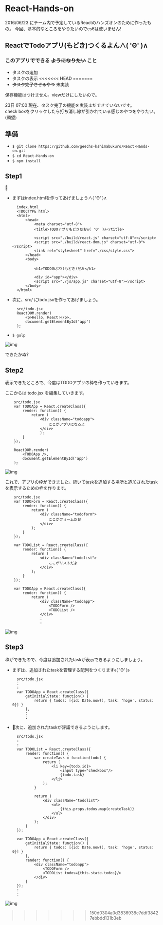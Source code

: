 # React-Hands-on

2016/06/23 にチーム内で予定しているReactのハンズオンのために作ったもの。
今回、基本的なところをやりたいのでes6は使いません!

## ReactでTodoアプリ(もどき)つくるよん∧( 'Θ' )∧

### このアプリでできる ~~ようになりたい~~ こと

- タスクの追加
- タスクの表示
<<<<<<< HEAD
=======
- ~~タスク完了させるやつ~~ 未実装

保存機能はつけません。viewだけにしたいので。

23日 07:00 現在、タスク完了の機能を実装まだできていないです。  
check boxをクリックしたら打ち消し線が引かれている感じのやつをやりたい。(願望)

## 準備

- `$ git clone https://github.com/geechs-kshimabukuro/React-Hands-on.git`
- `$ cd React-Hands-on`
- `$ npm install`

## Step1


- まずはindex.htmlを作ってあげましょう∧( 'Θ' )∧

		index.html
		<!DOCTYPE html>
		<html>
			<head>
				<meta charset="utf-8">
				<title>TODOアプリもどきだお∧( 'Θ' )∧</title>

				<script src="./build/react.js" charset="utf-8"></script>
				<script src="./build/react-dom.js" charset="utf-8"></script>
				<link rel="stylesheet" href="./css/style.css">
			</head>
			<body>

				<h1>TODOあぷり(もどき)だお</h1>

				<div id="app"></div>
				<script src="./js/app.js" charset="utf-8"></script>
			</body>
		</html>

- 次に、src/ にtodo.jsxを作ってあげましょう。

		src/todo.jsx
		ReactDOM.render(
			<p>Hello, React!</p>,
			document.getElementById('app')
		);

- `$ gulp`

![img](./img/img1.png)

できたかぬ?

## Step2

表示できたところで、今度はTODOアプリの枠を作っていきます。

ここからは todo.jsx を編集していきます。

		src/todo.jsx
		var TODOApp = React.createClass({
			render: function() {
				return (
					<div className="todoapp">
						ここがアプリになるよ
					</div>
					);
			}
		});

		ReactDOM.render(
			<TODOApp />,
			document.getElementById('app')
		);

![img](./img/img2.png)

これで、アプリの枠ができました。続いてtaskを追加する場所と追加されたtaskを表示するための枠を作ります。

		src/todo.jsx
		var TODOForm = React.createClass({
			render: function() {
				return (
					<div className="todoform">
						ここがフォームだお
					</div>
				);
			}
		});

		var TODOList = React.createClass({
			render: function() {
				return (
					<div className="todolist">
						ここがリストだよ
					</div>
				);
			}
		});

		var TODOApp = React.createClass({
			render: function() {
				return (
					<div className="todoapp">
						<TODOForm />
						<TODOList />
					</div>
					:
					:

![img](./img/img3.png)

## Step3

枠ができたので、今度は追加されたtaskが表示できるようにしましょう。

- まずは、追加されたtaskを管理する配列をつくりますϵ( 'Θ' )϶

		src/todo.jsx
		:
		:
		var TODOApp = React.createClass({
			getInitialState: function() {
				return { todos: [{id: Date.now(), task: 'hoge', status: 0}] }
			},
			:
			:

- 次に、追加されたtaskが評議できるようにします。

		src/todo.jsx
		:
		:
		var TODOList = React.createClass({
			render: function() {
				var createTask = function(todo) {
					return (
						<li key={todo.id}>
							<input type="checkbox"/>
							{todo.task}
						</li>
					);
				}

				return (
					<div className="todolist">
						<ul>
							{this.props.todos.map(createTask)}
						</ul>
					</div>
				);
			}
		});

		var TODOApp = React.createClass({
			getInitialState: function() {
				return { todos: [{id: Date.now(), task: 'hoge', status: 0}] }
			},
			render: function() {
				<div className="todoapp">
					<TODOForm />
					<TODOList todos={this.state.todos}/>
				</div>
			}
		});
		:
		:

![img](./img/img4.png)
>>>>>>> 150d0304a0d3836938c7ddf38427ebbdd131b3eb
